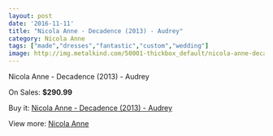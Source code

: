 ```yaml
---
layout: post
date: '2016-11-11'
title: "Nicola Anne - Decadence (2013) - Audrey"
category: Nicola Anne
tags: ["made","dresses","fantastic","custom","wedding"]
image: http://img.metalkind.com/50001-thickbox_default/nicola-anne-decadence-2013-audrey.jpg
---
```

Nicola Anne - Decadence (2013) - Audrey

On Sales: **$290.99**
<a href="https://www.metalkind.com/en/nicola-anne/13987-nicola-anne-decadence-2013-audrey.html"><amp-img layout="responsive" width="600" height="600" src="//img.metalkind.com/50001-thickbox_default/nicola-anne-decadence-2013-audrey.jpg" alt="Nicola Anne - Decadence (2013) - Audrey 0" /></a>
<a href="https://www.metalkind.com/en/nicola-anne/13987-nicola-anne-decadence-2013-audrey.html"><amp-img layout="responsive" width="600" height="600" src="//img.metalkind.com/50002-thickbox_default/nicola-anne-decadence-2013-audrey.jpg" alt="Nicola Anne - Decadence (2013) - Audrey 1" /></a>
<a href="https://www.metalkind.com/en/nicola-anne/13987-nicola-anne-decadence-2013-audrey.html"><amp-img layout="responsive" width="600" height="600" src="//img.metalkind.com/50003-thickbox_default/nicola-anne-decadence-2013-audrey.jpg" alt="Nicola Anne - Decadence (2013) - Audrey 2" /></a>
<a href="https://www.metalkind.com/en/nicola-anne/13987-nicola-anne-decadence-2013-audrey.html"><amp-img layout="responsive" width="600" height="600" src="//img.metalkind.com/50004-thickbox_default/nicola-anne-decadence-2013-audrey.jpg" alt="Nicola Anne - Decadence (2013) - Audrey 3" /></a>
<a href="https://www.metalkind.com/en/nicola-anne/13987-nicola-anne-decadence-2013-audrey.html"><amp-img layout="responsive" width="600" height="600" src="//img.metalkind.com/50005-thickbox_default/nicola-anne-decadence-2013-audrey.jpg" alt="Nicola Anne - Decadence (2013) - Audrey 4" /></a>

Buy it: [Nicola Anne - Decadence (2013) - Audrey](https://www.metalkind.com/en/nicola-anne/13987-nicola-anne-decadence-2013-audrey.html "Nicola Anne - Decadence (2013) - Audrey")

View more: [Nicola Anne](https://www.metalkind.com/en/93-nicola-anne "Nicola Anne")